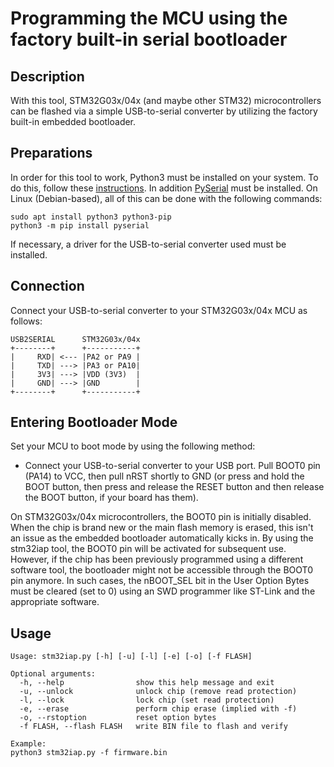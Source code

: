 # Programming the MCU using the factory built-in serial bootloader
## Description
With this tool, STM32G03x/04x (and maybe other STM32) microcontrollers can be flashed via a simple USB-to-serial converter by utilizing the factory built-in embedded bootloader.

## Preparations
In order for this tool to work, Python3 must be installed on your system. To do this, follow these [instructions](https://www.pythontutorial.net/getting-started/install-python/). In addition [PySerial](https://github.com/pyserial/pyserial) must be installed. On Linux (Debian-based), all of this can be done with the following commands:

```
sudo apt install python3 python3-pip
python3 -m pip install pyserial
```

If necessary, a driver for the USB-to-serial converter used must be installed.

## Connection
Connect your USB-to-serial converter to your STM32G03x/04x MCU as follows:

```
USB2SERIAL      STM32G03x/04x
+--------+      +-----------+
|     RXD| <--- |PA2 or PA9 |
|     TXD| ---> |PA3 or PA10|
|     3V3| ---> |VDD (3V3)  |
|     GND| ---> |GND        |
+--------+      +-----------+
```

## Entering Bootloader Mode
Set your MCU to boot mode by using the following method:
- Connect your USB-to-serial converter to your USB port. Pull BOOT0 pin (PA14) to VCC, then pull nRST shortly to GND (or press and hold the BOOT button, then press and release the RESET button and then release the BOOT button, if your board has them).

On STM32G03x/04x microcontrollers, the BOOT0 pin is initially disabled. When the chip is brand new or the main flash memory is erased, this isn't an issue as the embedded bootloader automatically kicks in. By using the stm32iap tool, the BOOT0 pin will be activated for subsequent use. However, if the chip has been previously programmed using a different software tool, the bootloader might not be accessible through the BOOT0 pin anymore. In such cases, the nBOOT_SEL bit in the User Option Bytes must be cleared (set to 0) using an SWD programmer like ST-Link and the appropriate software.

## Usage
```
Usage: stm32iap.py [-h] [-u] [-l] [-e] [-o] [-f FLASH]

Optional arguments:
  -h, --help                show this help message and exit
  -u, --unlock              unlock chip (remove read protection)
  -l, --lock                lock chip (set read protection)
  -e, --erase               perform chip erase (implied with -f)
  -o, --rstoption           reset option bytes
  -f FLASH, --flash FLASH   write BIN file to flash and verify

Example:
python3 stm32iap.py -f firmware.bin
```
